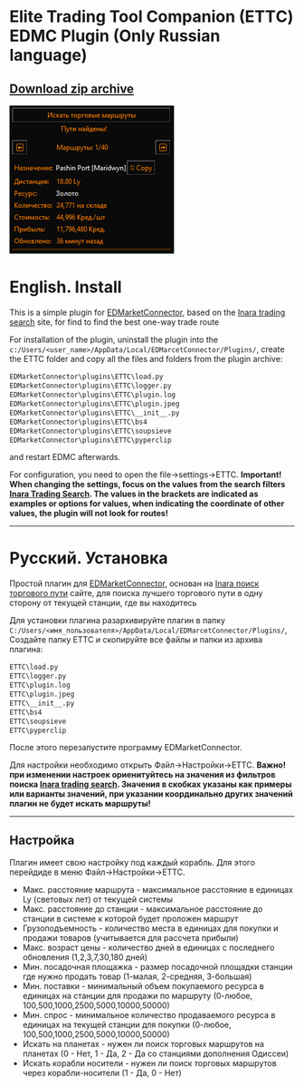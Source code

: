 # Elite Trading Tool Companion (ETTС) EDMC Plugin (Only Russian language)

## [Download zip archive](https://github.com/FordeD/ETTC/archive/refs/heads/main.zip)
![Plugin preview](https://github.com/FordeD/ETTC/blob/main/plugin.png)

# English. Install
This is a simple plugin for [EDMarketConnector](https://github.com/Marginal/EDMarketConnector/wiki), based on the [Inara trading search](https://inara.cz/elite/market-traderoutes-search/) site, for find to find the best one-way trade route

For installation of the plugin, uninstall the plugin into the `c:/Users/<user_name>/AppData/Local/EDMarcetConnector/Plugins/`, create the ETTC folder and copy all the files and folders from the plugin archive:
```
EDMarketConnector\plugins\ETTC\load.py 
EDMarketConnector\plugins\ETTC\logger.py 
EDMarketConnector\plugins\ETTC\plugin.log
EDMarketConnector\plugins\ETTC\plugin.jpeg
EDMarketConnector\plugins\ETTC\__init__.py 
EDMarketConnector\plugins\ETTC\bs4
EDMarketConnector\plugins\ETTC\soupsieve
EDMarketConnector\plugins\ETTC\pyperclip
```
and restart EDMC afterwards.

For configuration, you need to open the file->settings->ETTC. 
**Important! When changing the settings, focus on the values ​​from the search filters [Inara Trading Search](https://inara.cz/elite/market-traderoutes-search/).
The values ​​in the brackets are indicated as examples or options for values, when indicating the coordinate of other values, the plugin will not look for routes!**

********* 

# Русский. Установка
Простой плагин для [EDMarketConnector](https://github.com/Marginal/EDMarketConnector/wiki), основан на [Inara поиск торгового пути](https://inara.cz/elite/market-traderoutes-search/) сайте, для поиска лучшего торгового пути в одну сторону от текущей станции, где вы находитесь

Для установки плагина разархивируйте плагин в папку `C:/Users/<имя_пользователя>/AppData/Local/EDMarcetConnector/Plugins/`, Создайте папку ETTC и скопируйте все файлы и папки из архива плагина:
```
ETTC\load.py 
ETTC\logger.py 
ETTC\plugin.log
ETTC\plugin.jpeg 
ETTC\__init__.py 
ETTC\bs4
ETTC\soupsieve
ETTC\pyperclip
```
После этого перезапустите программу EDMarketConnector.

Для настройки необходимо открыть Файл->Настройки->ETTC. 
**Важно! при изменении настроек ориенитуйтесь на значения из фильтров поиска [Inara trading search](https://inara.cz/elite/market-traderoutes-search/).
Значения в скобках указаны как примеры или варианты значений, при указании координально других значений плагин не будет искать маршруты!**

********* 

## Настройка 
Плагин имеет свою настройку под каждый корабль. Для этого перейдиде в меню Файл->Настройки->ETTC.

* Макс. расстояние маршрута - максимальное расстояние в единицах Ly (световых лет) от текущей системы
* Макс. расстояние до станции - максимальное расстояние до станции в системе к которой будет проложен маршрут
* Грузоподъемность - количество места в единицах для покупки и продажи товаров (учитывается для рассчета прибыли)
* Макс. возраст цены - количество дней в единицах с последнего обновления (1,2,3,7,30,180 дней)
* Мин. посадочная площажка - размер посадочной площадки станции где нужно продать товар (1-малая, 2-средняя, 3-большая)
* Мин. поставки - минимальный объем покупаемого ресурса в единицах на станции для продажи по маршруту (0-любое, 100,500,1000,2500,5000,10000,50000)
* Мин. спрос - минимальное количество продаваемого ресурса в единицах на текущей станции для покупки (0-любое, 100,500,1000,2500,5000,10000,50000)
* Искать на планетах - нужен ли поиск торговых маршрутов на планетах (0 - Нет, 1 - Да, 2 - Да со станциями дополнения Одиссеи)
* Искать корабли носители - нужен ли поиск торговых маршрутов через корабли-носители (1 - Да, 0 - Нет)